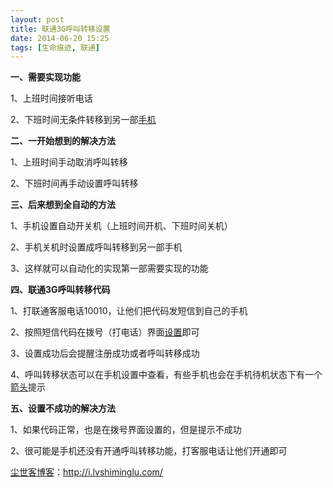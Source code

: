 ```yaml
---
layout: post
title: 联通3G呼叫转移设置
date: 2014-06-20 15:25
tags: [生命痕迹, 联通]
---
```

<strong>一、需要实现功能</strong>

1、上班时间接听电话

2、下班时间无条件转移到另一部<a title="黑莓9900手机信号SOS问题" href="http://i.lvshiminglu.com/blog/1043.html">手机</a>

<strong>二、一开始想到的解决方法</strong>

1、上班时间手动取消呼叫转移

2、下班时间再手动设置呼叫转移

<strong>三、后来想到全自动的方法</strong>

1、手机设置自动开关机（上班时间开机、下班时间关机）

2、手机关机时设置成呼叫转移到另一部手机

3、这样就可以自动化的实现第一部需要实现的功能

<strong>四、联通3G呼叫转移代码</strong>

1、打联通客服电话10010，让他们把代码发短信到自己的手机

2、按照短信代码在拨号（打电话）界面<a title="thinkpad x230 bios 设置" href="http://i.lvshiminglu.com/blog/1023.html" target="_blank">设置</a>即可

3、设置成功后会提醒注册成功或者呼叫转移成功

4、呼叫转移状态可以在手机设置中查看，有些手机也会在手机待机状态下有一个<a title="去除快捷方式小箭头,去掉快捷方式小箭头？" href="http://i.lvshiminglu.com/blog/543.html" target="_blank">箭头</a>提示

<strong>五、设置不成功的解决方法</strong>

1、如果代码正常，也是在拨号界面设置的，但是提示不成功

2、很可能是手机还没有开通呼叫转移功能，打客服电话让他们开通即可

<a href="http://i.lvshiminglu.com/">尘世客博客</a>：<a href="http://i.lvshiminglu.com/">http://i.lvshiminglu.com/</a>

